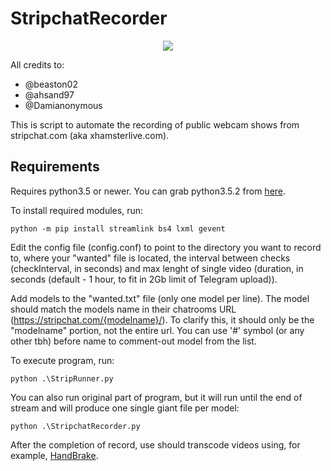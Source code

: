 # StripchatRecorder
<p align="center">
  <img src="https://raw.githubusercontent.com/Kseen715/imgs/main/favicon.ico?token=GHSAT0AAAAAABZP3VEEX2RTOIF434CW37Q4Y4TPXMA" />
</p>

All credits to:
- @beaston02
- @ahsand97
- @Damianonymous

This is script to automate the recording of public webcam shows from stripchat.com (aka xhamsterlive.com). 

## Requirements

Requires python3.5 or newer. You can grab python3.5.2 from [here](https://www.python.org/downloads/release/python-352/).

To install required modules, run:
```
python -m pip install streamlink bs4 lxml gevent
```


Edit the config file (config.conf) to point to the directory you want to record to, where your "wanted" file is located, the interval between checks (checkInterval, in seconds) and max lenght of single video (duration, in seconds (default - 1 hour, to fit in 2Gb limit of Telegram upload)).

Add models to the "wanted.txt" file (only one model per line). The model should match the models name in their chatrooms URL (https://stripchat.com/{modelname}/). To clarify this, it should only be the "modelname" portion, not the entire url. You can use '#' symbol (or any other tbh) before name to comment-out model from the list.

To execute program, run:
```
python .\StripRunner.py
```


You can also run original part of program, but it will run until the end of stream and will produce one single giant file per model:
```
python .\StripchatRecorder.py
```


After the completion of record, use should transcode videos using, for example, [HandBrake](https://handbrake.fr/).




